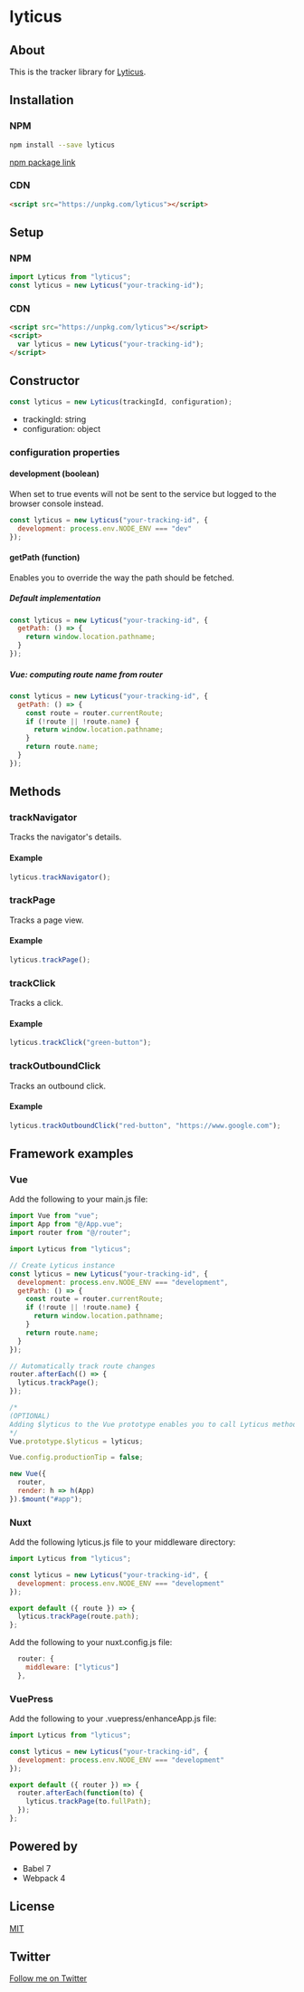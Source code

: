 # lyticus

## About

This is the tracker library for [Lyticus](https://www.lyticus.com).

## Installation

### NPM

```bash
npm install --save lyticus
```

[npm package link](https://www.npmjs.com/package/lyticus)

### CDN

```html
<script src="https://unpkg.com/lyticus"></script>
```

## Setup

### NPM

```javascript
import Lyticus from "lyticus";
const lyticus = new Lyticus("your-tracking-id");
```

### CDN

```html
<script src="https://unpkg.com/lyticus"></script>
<script>
  var lyticus = new Lyticus("your-tracking-id");
</script>
```

## Constructor

```javascript
const lyticus = new Lyticus(trackingId, configuration);
```

- trackingId: string
- configuration: object

### configuration properties

#### development (boolean)

When set to true events will not be sent to the service but logged to the browser console instead.

```javascript
const lyticus = new Lyticus("your-tracking-id", {
  development: process.env.NODE_ENV === "dev"
});
```

#### getPath (function)

Enables you to override the way the path should be fetched.

##### Default implementation

```javascript
const lyticus = new Lyticus("your-tracking-id", {
  getPath: () => {
    return window.location.pathname;
  }
});
```

##### Vue: computing route name from router

```javascript
const lyticus = new Lyticus("your-tracking-id", {
  getPath: () => {
    const route = router.currentRoute;
    if (!route || !route.name) {
      return window.location.pathname;
    }
    return route.name;
  }
});
```

## Methods

### trackNavigator

Tracks the navigator's details.

#### Example

```javascript
lyticus.trackNavigator();
```

### trackPage

Tracks a page view.

#### Example

```javascript
lyticus.trackPage();
```

### trackClick

Tracks a click.

#### Example

```javascript
lyticus.trackClick("green-button");
```

### trackOutboundClick

Tracks an outbound click.

#### Example

```javascript
lyticus.trackOutboundClick("red-button", "https://www.google.com");
```

## Framework examples

### Vue

Add the following to your main.js file:

```javascript
import Vue from "vue";
import App from "@/App.vue";
import router from "@/router";

import Lyticus from "lyticus";

// Create Lyticus instance
const lyticus = new Lyticus("your-tracking-id", {
  development: process.env.NODE_ENV === "development",
  getPath: () => {
    const route = router.currentRoute;
    if (!route || !route.name) {
      return window.location.pathname;
    }
    return route.name;
  }
});

// Automatically track route changes
router.afterEach(() => {
  lyticus.trackPage();
});

/*
(OPTIONAL)
Adding $lyticus to the Vue prototype enables you to call Lyticus methods from within your components
*/
Vue.prototype.$lyticus = lyticus;

Vue.config.productionTip = false;

new Vue({
  router,
  render: h => h(App)
}).$mount("#app");
```

### Nuxt

Add the following lyticus.js file to your middleware directory:

```javascript
import Lyticus from "lyticus";

const lyticus = new Lyticus("your-tracking-id", {
  development: process.env.NODE_ENV === "development"
});

export default ({ route }) => {
  lyticus.trackPage(route.path);
};
```

Add the following to your nuxt.config.js file:

```javascript
  router: {
    middleware: ["lyticus"]
  },
```

### VuePress

Add the following to your .vuepress/enhanceApp.js file:

```javascript
import Lyticus from "lyticus";

const lyticus = new Lyticus("your-tracking-id", {
  development: process.env.NODE_ENV === "development"
});

export default ({ router }) => {
  router.afterEach(function(to) {
    lyticus.trackPage(to.fullPath);
  });
};
```

## Powered by

- Babel 7
- Webpack 4

## License

[MIT](http://opensource.org/licenses/MIT)

## Twitter

[Follow me on Twitter](https://twitter.com/KrolsBjorn)
